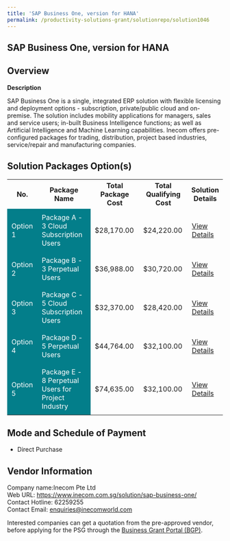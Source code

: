 ```yaml
---
title: 'SAP Business One, version for HANA'
permalink: /productivity-solutions-grant/solutionrepo/solution1046
---
```


## SAP Business One, version for HANA

## Overview

**Description**

SAP Business One is a single, integrated ERP solution with flexible licensing and deployment options - subscription, private/public cloud and on-premise. The solution includes mobility applications for managers, sales and service users; in-built Business Intelligence functions; as well as Artificial Intelligence and Machine Learning capabilities. Inecom offers pre-configured packages for trading, distribution, project based industries, service/repair and manufacturing companies.

## Solution Packages Option(s)

<table>
<tr>
<th><b>No.</b></th>
<th><b>Package Name</b></th>
<th><b>Total Package Cost</b></th>
<th><b>Total Qualifying Cost</b></th>
<th><b>Solution Details</b></th>
</tr>
<tr>
<td style='padding: 10px; background-color: #037E8A; color: #FFFFFF;'>Option 1</td>
<td style='padding: 10px; background-color: #037E8A; color: #FFFFFF;'>Package A - 3 Cloud Subscription Users</td>
<td style='padding: 10px;'>$28,170.00</td>
<td style='padding: 10px;'>$24,220.00</td>
<td style='padding: 10px;'><a href='/images/psg/Inecom_SAP_Business_One_Version_For_HANA_Desensitised_Annex3_Part1.pdf' target='_blank'>View Details</a></td>
</tr>
<tr>
<td style='padding: 10px; background-color: #037E8A; color: #FFFFFF;'>Option 2</td>
<td style='padding: 10px; background-color: #037E8A; color: #FFFFFF;'>Package B - 3 Perpetual Users</td>
<td style='padding: 10px;'>$36,988.00</td>
<td style='padding: 10px;'>$30,720.00</td>
<td style='padding: 10px;'><a href='/images/psg/Inecom_SAP_Business_One_Version_For_HANA_Desensitised_Annex3_Part2.pdf' target='_blank'>View Details</a></td>
</tr>
<tr>
<td style='padding: 10px; background-color: #037E8A; color: #FFFFFF;'>Option 3</td>
<td style='padding: 10px; background-color: #037E8A; color: #FFFFFF;'>Package C - 5 Cloud Subscription Users</td>
<td style='padding: 10px;'>$32,370.00</td>
<td style='padding: 10px;'>$28,420.00</td>
<td style='padding: 10px;'><a href='/images/psg/Inecom_SAP_Business_One_Version_For_HANA_Desensitised_Annex3_Part3.pdf' target='_blank'>View Details</a></td>
</tr>
<tr>
<td style='padding: 10px; background-color: #037E8A; color: #FFFFFF;'>Option 4</td>
<td style='padding: 10px; background-color: #037E8A; color: #FFFFFF;'>Package D - 5 Perpetual Users</td>
<td style='padding: 10px;'>$44,764.00</td>
<td style='padding: 10px;'>$32,100.00</td>
<td style='padding: 10px;'><a href='/images/psg/Inecom_SAP_Business_One_Version_For_HANA_Desensitised_Annex3_Part4.pdf' target='_blank'>View Details</a></td>
</tr>
<tr>
<td style='padding: 10px; background-color: #037E8A; color: #FFFFFF;'>Option 5</td>
<td style='padding: 10px; background-color: #037E8A; color: #FFFFFF;'>Package E - 8 Perpetual Users for Project Industry</td>
<td style='padding: 10px;'>$74,635.00</td>
<td style='padding: 10px;'>$32,100.00</td>
<td style='padding: 10px;'><a href='/images/psg/Inecom_SAP_Business_One_Version_For_HANA_Desensitised_Annex3_Part5.pdf' target='_blank'>View Details</a></td>
</tr>
</table>

## Mode and Schedule of Payment

 - Direct Purchase

## Vendor Information

 Company name:Inecom Pte Ltd<br>Web URL: https://www.inecom.com.sg/solution/sap-business-one/ <br>Contact Hotline: 62259255 <br>Contact Email: enquiries@inecomworld.com 

Interested companies can get a quotation from the pre-approved vendor, before applying for the PSG through the <a href='https://www.businessgrants.gov.sg/' target='_blank' rel='noopener'>Business Grant Portal (BGP)</a>.

<script src="/jquery/resize-tables.js"></script>
